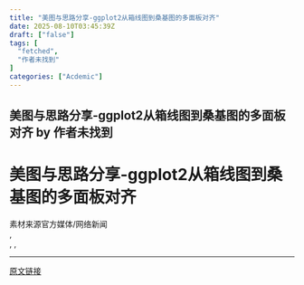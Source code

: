 ```yaml
---
title: "美图与思路分享-ggplot2从箱线图到桑基图的多面板对齐"
date: 2025-08-10T03:45:39Z
draft: ["false"]
tags: [
  "fetched",
  "作者未找到"
]
categories: ["Acdemic"]
---
```

美图与思路分享-ggplot2从箱线图到桑基图的多面板对齐 by 作者未找到
------
<div><div><h1>美图与思路分享-ggplot2从箱线图到桑基图的多面板对齐</h1> <p></p> <!---->   <div></div> <!----> <!----> <!----> <!----> <!----> <!----> <!----> <!----> <!----> <div><div><div>素材来源官方媒体/网络新闻</div></div></div> <div></div> <div role="option"><div><!----> <span></span> <span>,</span></div> <div><span><span></span></span> <span>,</span> <span aria-hidden="true"><span></span></span> <span>,</span> <span aria-hidden="true"></span> <!----></div></div></div></div>  
<hr>
<a href="https://mp.weixin.qq.com/s/NvZsQ8tp17Ux-1KhR4J3aA",target="_blank" rel="noopener noreferrer">原文链接</a>
